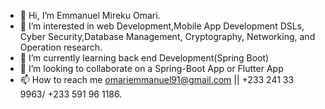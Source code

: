 - 👋 Hi, I’m Emmanuel Mireku Omari.
- 👀 I’m interested in web Development,Mobile App Development DSLs, Cyber Security,Database Management, Cryptography, Networking, and Operation research.
- 🌱 I’m currently learning back end Development(Spring Boot)
- 💞️ I’m looking to collaborate on a Spring-Boot App or Flutter App
- 📫 How to reach me omariemmanuel91@gmail.com || +233 241 33 9963/ +233 591 96 1186.

<!---
3ga01/3ga01 is a ✨ special ✨ repository because its `README.md` (this file) appears on your GitHub profile.
You can click the Preview link to take a look at your changes..
--->
